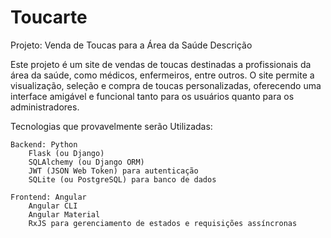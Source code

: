 # Toucarte

Projeto: Venda de Toucas para a Área da Saúde
Descrição

Este projeto é um site de vendas de toucas destinadas a profissionais da área da saúde, como médicos, enfermeiros, entre outros. O site permite a visualização, seleção e compra de toucas personalizadas, oferecendo uma interface amigável e funcional tanto para os usuários quanto para os administradores.

Tecnologias que provavelmente serão Utilizadas:

    Backend: Python
        Flask (ou Django)
        SQLAlchemy (ou Django ORM)
        JWT (JSON Web Token) para autenticação
        SQLite (ou PostgreSQL) para banco de dados

    Frontend: Angular
        Angular CLI
        Angular Material
        RxJS para gerenciamento de estados e requisições assíncronas
